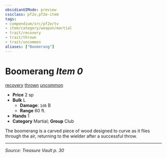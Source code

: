 ```yaml
---
obsidianUIMode: preview
cssclass: pf2e,pf2e-item
tags:
- compendium/src/pf2e/tv
- item/category/weapon/martial
- trait/recovery
- trait/thrown
- trait/uncommon
aliases: ["Boomerang"]
---
```

# Boomerang *Item 0*  
[recovery](recovery-tv.md "Recovery Weapon Trait")  [thrown](thrown.md "Thrown Weapon Trait")  [uncommon](uncommon.md "Uncommon Rarity Trait")  

- **Price** 2 sp
- **Bulk** L
  - **Damage**: `1d6` B
  - **Range** 60 ft.
- **Hands** 1
- **Category** Martial; **Group** Club 

The boomerang is a carved piece of wood designed to curve as it flies through the air, returning to the wielder after a successful throw.


---
*Source: Treasure Vault p. 30*